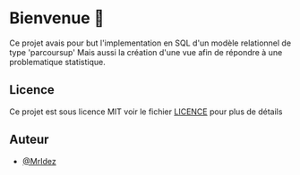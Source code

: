 # Bienvenue 👋

Ce projet avais pour but l'implementation en SQL d'un modèle relationnel de type 'parcoursup'
Mais aussi la création d'une vue afin de répondre à une problematique statistique.

## Licence 

Ce projet est sous licence MIT voir le fichier [LICENCE](LICENCE) pour plus de détails

## Auteur

- [@MrIdez](https://www.github.com/MrIdez)
